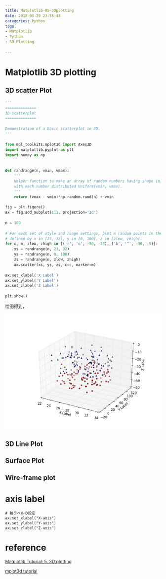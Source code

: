 ```yaml
---
title: Matplotlib-05-3Dplotting
date: 2018-03-29 23:55:43
categories: Python
tags:
- Matplotlib
- Python
- 3D Plotting

---
```


# Matplotlib 3D plotting



## 3D scatter Plot

```python
'''
==============
3D scatterplot
==============

Demonstration of a basic scatterplot in 3D.
'''

from mpl_toolkits.mplot3d import Axes3D
import matplotlib.pyplot as plt
import numpy as np


def randrange(n, vmin, vmax):
    '''
    Helper function to make an array of random numbers having shape (n, )
    with each number distributed Uniform(vmin, vmax).
    '''
    return (vmax - vmin)*np.random.rand(n) + vmin

fig = plt.figure()
ax = fig.add_subplot(111, projection='3d')

n = 100

# For each set of style and range settings, plot n random points in the box
# defined by x in [23, 32], y in [0, 100], z in [zlow, zhigh].
for c, m, zlow, zhigh in [('r', 'o', -50, -25), ('b', '^', -30, -5)]:
    xs = randrange(n, 23, 32)
    ys = randrange(n, 0, 100)
    zs = randrange(n, zlow, zhigh)
    ax.scatter(xs, ys, zs, c=c, marker=m)

ax.set_xlabel('X Label')
ax.set_ylabel('Y Label')
ax.set_zlabel('Z Label')

plt.show()
```

绘图得到，

![](Matplotlib-05-3Dplotting\scatter.png)

## 3D Line Plot



## Surface Plot



## Wire-frame plot



# axis label

```
# 軸ラベルの設定
ax.set_xlabel("X-axis")
ax.set_ylabel("Y-axis")
ax.set_zlabel("Z-axis")
```

# reference

[Matplotlib Tutorial: 5. 3D plotting](http://jakevdp.github.io/mpl_tutorial/tutorial_pages/tut5.html)

[mplot3d tutorial](https://matplotlib.org/mpl_toolkits/mplot3d/tutorial.html)

